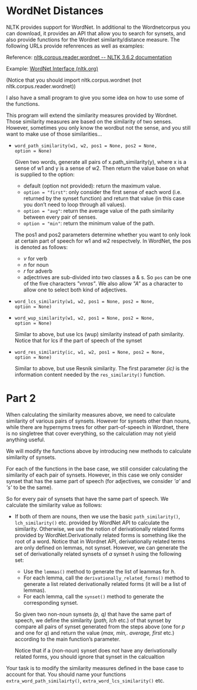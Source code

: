 # WordNet Distances

NLTK provides support for WordNet. In additional to the Wordnetcorpus you can download, it provides an API
that allow you to search for synsets, and also provide functions for the Wordnet similarity/distance measure.
The following URLs provide refenrences as well as examples:

Reference: [nltk.corpus.reader.wordnet -- NLTK 3.6.2 documentation](https://www.nltk.org/_modules/nltk/corpus/reader/wordnet.html)

Example: [WordNet Interface (nltk.org)](http://www.nltk.org/howto/wordnet.html)

(Notice that you should import nltk.corpus.wordnet (not nltk.corpus.reader.wordnet))

I also have a small program to give you some idea on how to use some of the functions.

This program will extend the similarity measures provided by Wordnet. Those similarity measures are based
on the similarity of two senses. However, sometimes you only know the wordbut not the sense, and you still
want to make use of those similarities...
- <code>word_path_similarity(w1, w2, pos1 = None, pos2 = None,  option = None)</code>
  
  Given two words, generate all pairs of x.path_similarity(y), where x is a sense of w1 and y is a sense of w2.
  Then return the value base on what is supplied to the option:
  - default (option not provided): return the maximum value.
  - <code>option = "first"</code>: only consider the first sense of each word (i.e. returned by the synset function)
    and return that value (in this case you don’t need to loop through all values).
  - <code>option = "avg"</code>: return the average value of the path similarity between every pair of senses.
  - <code>option = "min"</code>: return the minimum value of the path.
  
  The pos1 and pos2 parameters determine whether you want to only look at certain part of speech for w1 and w2
  respectvely. In WordNet, the pos is denoted as follows:
  - _v_ for verb
  - _n_ for noun
  - _r_ for adverb
  - adjectrives are sub-divided into two classes a & s.
  So <code>pos</code> can be one of the five characters _"vnras"_. We also allow _"A"_ as a character to allow one to select
  both kind of adjectives.
- <code>word_lcs_similarity(w1, w2, pos1 = None, pos2 = None,  option = None)</code>
- <code>word_wup_similarity(w1, w2, pos1 = None, pos2 = None,  option = None)</code>
  
  Similar to above, but use lcs (wup) similarity instead of path similarity. Notice that for lcs if the part
  of speech of the synset 
- <code>word_res_similarity(ic, w1, w2, pos1 = None, pos2 = None,  option = None)</code>
  
  Similar to above, but use Resnik similarity. The first parameter _(ic)_ is the information content needed by the <code>res_similarity()</code> function.
  
  
# Part 2

When calculating the similarity measures above, we need to calculate similarity of various pairs of synsets. However for synsets other than nouns,
while there are hypernyms trees for other part-of-speech in Wordnet, there is no singletree that cover everything, so the calculation may not
yield anything useful.

We will modify the functions above by introducing new methods to calculate similarity of synsets.

For each of the functions in the base case, we still consider calculating the similarity of each pair of synsets. However, in this case we only
consider synset that has the same part of speech (for adjectives, we consider _'a'_ and _'s'_ to be the same).

So for every pair of synsets that have the same part of speech. We calculate the similarity value as follows:
- If both of them are nouns, then we use the basic <code>path_similarity()</code>, <code>lch_similarity()</code> etc. provided by WordNet API to calculate
  the similarity. Otherwise, we use the notion of derivationally related forms provided by WordNet.Derivationally related forms is something like the root
  of a word. Notice that in Wordnet API, derivationally related terms are only defined on lemmas, not synset. However, we can generate the set of
  derivationally related synsets of _a_ synset _h_ using the following set:
  - Use the <code>lemmas()</code> method to generate the list of leammas for _h_.
  - For each lemma, call the <code>derivationally_related_forms()</code> method to generate a list related derivationally related forms (it will be a list of lemmas).
  - For each lemma, call the <code>synset()</code> method to generate the corresponding synset.
  
  So given two non-noun synsets _(p, q)_ that have the same part of speech, we define the similarity (_path, lch_ etc.) of that synset by compare all pairs of synset
  generated from the steps above (one for _p_ and one for _q_) and return the value (_max, min,. average, first_ etc.) according to the main function’s parameter.
  
  Notice that if a (non-noun) synset does not have any derivationally related forms, you should ignore that synset in the calcualtion

Your task is to modify the similarity measures defined in the base case to account for that. You should name your functions 
<code>extra_word_path_similairty()</code>, <code>extra_word_lcs_similarity()</code> etc. 
